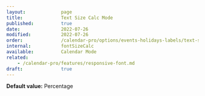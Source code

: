 ```yaml
---
layout:             page
title:              Text Size Calc Mode
published:          true
date:               2022-07-26
modified:           2022-07-26
order:              /calendar-pro/options/events-holidays-labels/text-size-calc-mode
internal:           fontSizeCalc
available:          Calendar Mode
related:
    - /calendar-pro/features/responsive-font.md
draft:              true
---
```

**Default value:** Percentage